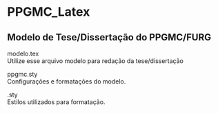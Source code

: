 # PPGMC_Latex

## Modelo de Tese/Dissertação do PPGMC/FURG


modelo.tex <br>
Utilize esse arquivo modelo para redação da tese/dissertação

ppgmc.sty <br>
Configurações e formatações do modelo.

.sty <br>
Estilos utilizados para formatação.
